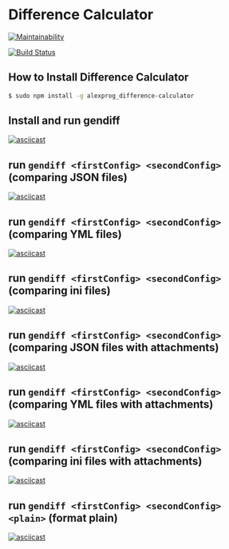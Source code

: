 # Difference Calculator

[![Maintainability](https://api.codeclimate.com/v1/badges/8307aa0b02f534b8a21e/maintainability)](https://codeclimate.com/github/Alex91russ/project-lvl2-s487/maintainability)

[![Build Status](https://travis-ci.org/Alex91russ/project-lvl2-s487.svg?branch=master)](https://travis-ci.org/Alex91russ/project-lvl2-s487)

## How to Install Difference Calculator

  ```sh
  $ sudo npm install -g alexprog_difference-calculator
  ```

## Install and run gendiff

[![asciicast](https://asciinema.org/a/zAnnbKbdjbKG9ZXAh0DlXS3n0.svg)](https://asciinema.org/a/zAnnbKbdjbKG9ZXAh0DlXS3n0)

## run `gendiff <firstConfig> <secondConfig>` (comparing JSON files)

[![asciicast](https://asciinema.org/a/tLzDfjGMdDfy6aMizIV03V58R.svg)](https://asciinema.org/a/tLzDfjGMdDfy6aMizIV03V58R)

## run `gendiff <firstConfig> <secondConfig>` (comparing YML files)

[![asciicast](https://asciinema.org/a/lyJqET1bL8oORPNbEmaTJTDc6.svg)](https://asciinema.org/a/lyJqET1bL8oORPNbEmaTJTDc6)

## run `gendiff <firstConfig> <secondConfig>` (comparing ini files)

[![asciicast](https://asciinema.org/a/KlJ3x8YNTBBfbVIU4WB9zcIhX.svg)](https://asciinema.org/a/KlJ3x8YNTBBfbVIU4WB9zcIhX)

## run `gendiff <firstConfig> <secondConfig>` (comparing JSON files with attachments)

[![asciicast](https://asciinema.org/a/JGjF6rTNnW8x8edH2vTINIVgL.svg)](https://asciinema.org/a/JGjF6rTNnW8x8edH2vTINIVgL)

## run `gendiff <firstConfig> <secondConfig>` (comparing YML files with attachments)

[![asciicast](https://asciinema.org/a/9o7PDtuwselPI8mutb1qBdNGG.svg)](https://asciinema.org/a/9o7PDtuwselPI8mutb1qBdNGG)

## run `gendiff <firstConfig> <secondConfig>` (comparing ini files with attachments)

[![asciicast](https://asciinema.org/a/EVpbii0JfCiZJJMUx2e0ekJDV.svg)](https://asciinema.org/a/EVpbii0JfCiZJJMUx2e0ekJDV)

## run `gendiff <firstConfig> <secondConfig> <plain>` (format plain)

[![asciicast](https://asciinema.org/a/2B3gd0FmoCpczxYeSnYyw7ZEv.svg)](https://asciinema.org/a/2B3gd0FmoCpczxYeSnYyw7ZEv)